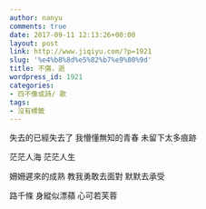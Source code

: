 ```yaml
---
author: nanyu
comments: true
date: 2017-09-11 12:13:26+00:00
layout: post
link: http://www.jiqiyu.com/?p=1921
slug: '%e4%b8%8d%e5%82%b7%e9%80%9d'
title: 不傷，逝
wordpress_id: 1921
categories:
- 四不像或詩/ 歌
tags:
- 沒有標籤
---
```


失去的已經失去了
我懵懂無知的青春
未留下太多痕跡

茫茫人海
茫茫人生

姍姍遲來的成熟
教我勇敢去面對
默默去承受

路千條
身縱似漂蘋
心可若芙蓉
